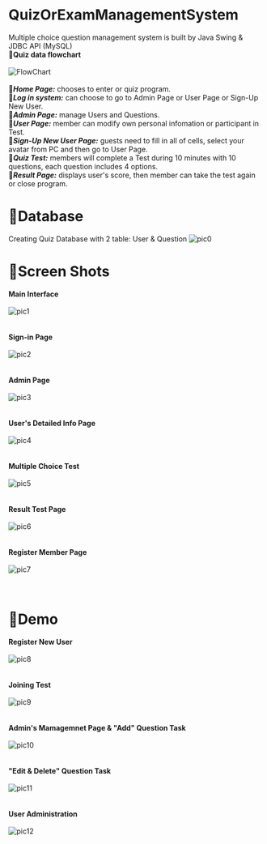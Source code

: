 # QuizOrExamManagementSystem
Multiple choice question management system is built by Java Swing &amp; JDBC API (MySQL)<br>
🔶**Quiz data flowchart**<br><br>
![FlowChart](quiz_flowchart.png)
<br><br>
🔴***Home Page:*** chooses to enter or quiz program.<br>
🔴***Log in system:*** can choose to go to Admin Page or User Page or Sign-Up New User.<br>
🔴***Admin Page:*** manage Users and Questions.<br>
🔴***User Page:*** member can modify own personal infomation or participant in Test.<br>
🔴***Sign-Up New User Page:*** guests need to fill in all of cells, select your avatar from PC and then go to User Page.<br>
🔴***Quiz Test:*** members will complete a Test during 10 minutes with 10 questions, each question includes 4 options.<br>
🔴***Result Page:*** displays user's score, then member can take the test again or close program.
# 🔷Database
Creating Quiz Database with 2 table: User & Question
![pic0](db_quiz.png)
# 🔷Screen Shots
**Main Interface**
<br><br>
![pic1](Untitled.png)
<br><br><br>
**Sign-in Page**
<br><br>
![pic2](Untitled1.png)
<br><br><br>
**Admin Page**
<br><br>
![pic3](Untitled2.png)
<br><br><br>
**User's Detailed Info Page**
<br><br>
![pic4](Untitled3.png)
<br><br><br>
**Multiple Choice Test**
<br><br>
![pic5](Untitled4.png)
<br><br><br>
**Result Test Page**
<br><br>
![pic6](Untitled5.png)
<br><br><br>
**Register Member Page**
<br><br>
![pic7](Untitled6.png)
<br><br><br>
# 🔷Demo
**Register New User**
<br><br>
![pic8](https://64.media.tumblr.com/b5cb1afb54b40979509cd8d20ec6f312/4dfcf273a72d391c-a8/s1280x1920/8d6a98da1eb8c579fb661eca640c116dc6e25f73.gif)
<br><br><br>
**Joining Test**
<br><br>
![pic9](https://64.media.tumblr.com/422bd7b2bceb109a205b2a6abd2d72d5/e00c4a4b948119d3-41/s1280x1920/cc24614d5cbed27d11e7d7a3dbe176409028b500.gif)
<br><br><br>
**Admin's Mamagemnet Page & "Add" Question Task**
<br><br>
![pic10](https://64.media.tumblr.com/e792fdd0574c027b6358b6197bfc88f0/4741ded2f3996b9f-b0/s1280x1920/fc8f2097bd9ea89d7c4f9bd815db72d978fc612e.gif)
<br><br><br>
**"Edit & Delete" Question Task**
<br><br>
![pic11](https://64.media.tumblr.com/f2bcf300de839362faa24b03311cdd0e/0d4bd4aa83cea851-28/s1280x1920/acc72490ecef89e7ff64a7c8d41134be56d2ed35.gif)
<br><br><br>
**User Administration**
<br><br>
![pic12](https://64.media.tumblr.com/1e14646f3ad3405649ba24708133b7a6/a672b83b7d332e3f-87/s1280x1920/26bffb3d1c40e819a17f926f96f745b337b3cabc.gif)
